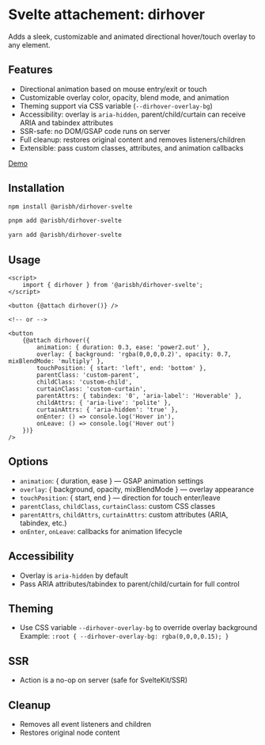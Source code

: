 # Svelte attachement: dirhover

Adds a sleek, customizable and animated directional hover/touch overlay to any element.

## Features

- Directional animation based on mouse entry/exit or touch
- Customizable overlay color, opacity, blend mode, and animation
- Theming support via CSS variable (`--dirhover-overlay-bg`)
- Accessibility: overlay is `aria-hidden`, parent/child/curtain can receive ARIA and tabindex attributes
- SSR-safe: no DOM/GSAP code runs on server
- Full cleanup: restores original content and removes listeners/children
- Extensible: pass custom classes, attributes, and animation callbacks

[Demo](https://svelte.dev/playground/7099dfc0d2b64a8d96250505d29140bd?version=latest)

## Installation

```bash
npm install @arisbh/dirhover-svelte
```

```bash
pnpm add @arisbh/dirhover-svelte
```

```bash
yarn add @arisbh/dirhover-svelte
```

## Usage

```svelte
<script>
	import { dirhover } from '@arisbh/dirhover-svelte';
</script>

<button {@attach dirhover()} />

<!-- or -->

<button
	{@attach dirhover({
		animation: { duration: 0.3, ease: 'power2.out' },
		overlay: { background: 'rgba(0,0,0,0.2)', opacity: 0.7, mixBlendMode: 'multiply' },
		touchPosition: { start: 'left', end: 'bottom' },
		parentClass: 'custom-parent',
		childClass: 'custom-child',
		curtainClass: 'custom-curtain',
		parentAttrs: { tabindex: '0', 'aria-label': 'Hoverable' },
		childAttrs: { 'aria-live': 'polite' },
		curtainAttrs: { 'aria-hidden': 'true' },
		onEnter: () => console.log('Hover in'),
		onLeave: () => console.log('Hover out')
	})}
/>
```

## Options

- `animation`: { duration, ease } — GSAP animation settings
- `overlay`: { background, opacity, mixBlendMode } — overlay appearance
- `touchPosition`: { start, end } — direction for touch enter/leave
- `parentClass`, `childClass`, `curtainClass`: custom CSS classes
- `parentAttrs`, `childAttrs`, `curtainAttrs`: custom attributes (ARIA, tabindex, etc.)
- `onEnter`, `onLeave`: callbacks for animation lifecycle

## Accessibility

- Overlay is `aria-hidden` by default
- Pass ARIA attributes/tabindex to parent/child/curtain for full control

## Theming

- Use CSS variable `--dirhover-overlay-bg` to override overlay background
  Example: `:root { --dirhover-overlay-bg: rgba(0,0,0,0.15); }`

## SSR

- Action is a no-op on server (safe for SvelteKit/SSR)

## Cleanup

- Removes all event listeners and children
- Restores original node content
